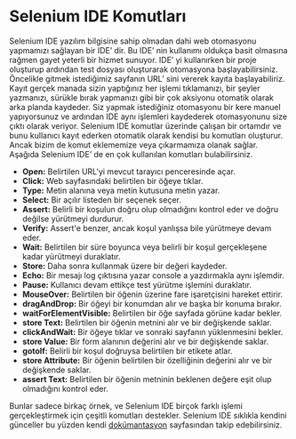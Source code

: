 # **Selenium IDE Komutları**

Selenium IDE yazılım bilgisine sahip olmadan dahi web otomasyonu yapmamızı sağlayan bir IDE’ dir. Bu  IDE’ nin kullanımı oldukça basit olmasına rağmen gayet yeterli bir hizmet sunuyor. IDE’ yi kullanırken bir proje oluşturup ardından test dosyası oluşturarak otomasyona başlayabilirsiniz. Öncelikle gitmek istediğimiz sayfanın URL’ sini vererek kayıta başlayabiliriz. Kayıt gerçek manada sizin yaptığınız her işlemi tıklamanızı, bir şeyler yazmanızı, sürükle bırak yapmanızı gibi bir çok aksiyonu otomatik olarak arka planda kaydeder. Siz yapmak istediğiniz otomasyonu bir kere manuel yapıyorsunuz ve ardından IDE aynı işlemleri kaydederek otomasyonunu size çıktı olarak veriyor. Selenium IDE komutlar üzerinde çalışan bir ortamdır ve bunu kullanıcı kayıt ederken otomatik olarak kendisi bu komutları oluşturur. Ancak bizim de komut eklememize veya çıkarmamıza olanak sağlar. Aşağıda Selenium IDE’ de en çok kullanılan komutları bulabilirsiniz.

* **Open:** Belirtilen URL'yi mevcut tarayıcı penceresinde açar.
* **Click:** Web sayfasındaki belirtilen bir öğeye tıklar.
* **Type:** Metin alanına veya metin kutusuna metin yazar.
* **Select:** Bir açılır listeden bir seçenek seçer.
* **Assert:** Belirli bir koşulun doğru olup olmadığını kontrol eder ve doğru değilse yürütmeyi durdurur.
* **Verify:** Assert'e benzer, ancak koşul yanlışsa bile yürütmeye devam eder.
* **Wait:** Belirtilen bir süre boyunca veya belirli bir koşul gerçekleşene kadar yürütmeyi duraklatır.
* **Store:** Daha sonra kullanmak üzere bir değeri kaydeder.
* **Echo:** Bir mesajı log çıktısına yazar console a yazdırmakla aynı işlemdir.
* **Pause:** Kullanıcı devam ettikçe test yürütme işlemini duraklatır.
* **MouseOver:** Belirtilen bir öğenin üzerine fare işaretçisini hareket ettirir.
* **dragAndDrop:** Bir öğeyi bir konumdan alır ve başka bir konuma bırakır.
* **waitForElementVisible:** Belirtilen bir öğe sayfada görüne kadar bekler.
* **store Text:** Belirtilen bir öğenin metnini alır ve bir değişkende saklar.
* **clickAndWait:** Bir öğeye tıklar ve sonraki sayfanın yüklenmesini bekler.
* **store Value:** Bir form alanının değerini alır ve bir değişkende saklar.
* **gotoIf:** Belirli bir koşul doğruysa belirtilen bir etikete atlar.
* **store Attribute:** Bir öğenin belirtilen bir özelliğinin değerini alır ve bir değişkende saklar.
* **assert Text:** Belirtilen bir öğenin metninin beklenen değere eşit olup olmadığını kontrol eder.

Bunlar sadece birkaç örnek, ve Selenium IDE birçok farklı işlemi gerçekleştirmek için çeşitli komutları destekler. Selenium IDE sıklıkla kendini günceller bu yüzden kendi [dokümantasyon](https://www.selenium.dev/selenium-ide/docs/en/api/commands) sayfasından takip edebilirsiniz.
